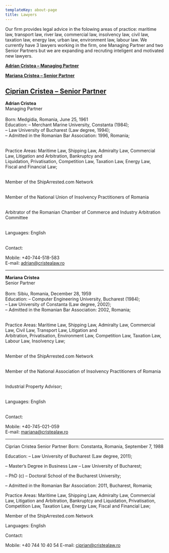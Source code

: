 ```yaml
---
templateKey: about-page
title: Lawyers
---
```

Our firm provides legal advice in the folowing areas of practice: maritime law, transport law, river law, commercial law, insolvency law, civil law, taxation law, energy law, urban law, environment law, labour law. We currently have 3 lawyers working in the firm, one Managing Partner and two Senior Partners but we are expanding and recruting inteligent and motivated new lawyers.

<a href="#adriancristea"><b>Adrian Cristea – Managing Partner</b></a>

<a href="#marianacristea"><b>Mariana Cristea – Senior Partner</b></a>

<a href="#cipriancristea"><b>Ciprian Cristea – Senior Partner</b></a>
<a name="adriancristea"></a>
----

<b>Adrian Cristea</b><br>
Managing Partner<br><br>
Born: Medgidia, Romania, June 25, 1961 <br> 
Education: – Merchant Marine University, Constanta (1984);<br>
– Law University of Bucharest (Law degree, 1994);<br>
– Admitted in the Romanian Bar Association: 1996, Romania;<br><br>

Practice Areas: Maritime Law, Shipping Law, Admiralty Law, Commercial Law, Litigation and Arbitration, Bankruptcy and<br> Liquidation, Privatisation, Competition Law, Taxation Law, Energy Law, Fiscal and Financial Law;<br><br>

Member of the ShipArrested.com Network<br><br>

Member of the National Union of Insolvency Practitioners of Romania<br><br>

Arbitrator of the Romanian Chamber of Commerce and Industry Arbitration Committee<br><br>

Languages: English<br><br>

Contact:<br>

Mobile: +40-744-518-583<br>
E-mail: adrian@cristealaw.ro

----


<a name="marianacristea"><b>Mariana Cristea</b></a><br>
Senior Partner<br><br>
Born: Sibiu, Romania, December 28, 1959<br>
Education: – Computer Engineering University, Bucharest (1984);<br>
– Law University of Constanta (Law degree, 2002);<br>
– Admitted in the Romanian Bar Association: 2002, Romania;<br><br>

Practice Areas: Maritime Law, Shipping Law, Admiralty Law, Commercial Law, Civil Law, Transport Law, Litigation and<br> Arbitration, Privatisation, Environment Law, Competition Law, Taxation Law, Labour Law, Insolvency Law;<br><br>

Member of the ShipArrested.com Network<br><br>

Member of the National Association of Insolvency Practitioners of Romania<br><br>

Industrial Property Advisor;<br><br>

Languages: English<br><br>

Contact:<br>

Mobile: +40-745-021-059<br>
E-mail: mariana@cristealaw.ro

----


Ciprian Cristea
Senior Partner
Born: Constanta, Romania, September 7, 1988 

Education: – Law University of Bucharest (Law degree, 2011);

– Master’s Degree in Business Law – Law University of Bucharest;

– PhD (c) – Doctoral School of the Bucharest University;

– Admitted in the Romanian Bar Association: 2011, Bucharest, Romania;

Practice Areas: Maritime Law, Shipping Law, Admiralty Law, Commercial Law, Litigation and Arbitration, Bankruptcy and Liquidation, Privatisation, Competition Law, Taxation Law, Energy Law, Fiscal and Financial Law;

Member of the ShipArrested.com Network

Languages: English

Contact:

Mobile: +40 744 10 40 54
E-mail: ciprian@cristealaw.ro
